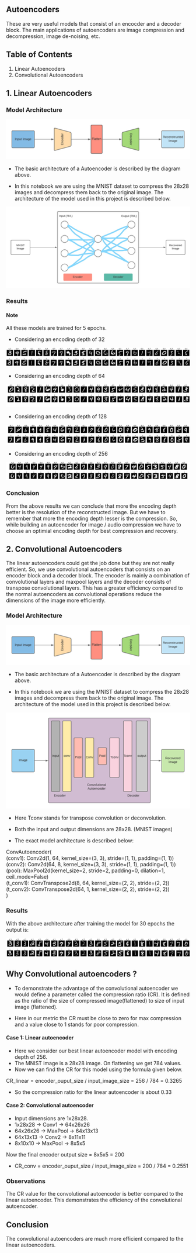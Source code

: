 ## Autoencoders
These are very useful models that consist of an encocder and a decoder block. The main applications of autoencoders are image compression and decompression, image de-noising, etc.

## Table of Contents

1. Linear Autoencoders
2. Convolutional Autoencoders


## 1. Linear Autoencoders

### Model Architecture

![Screenshot](imgs/architecture.png)<br>

* The basic architecture of a Autoencoder is described by the diagram above. 

* In this notebook we are using the MNIST dataset to compress the 28x28 images and decompress them back to the original image. The architecture of the model used in this project is described below. 

![Screenshot](imgs/Inkedmex_LI.jpg)<br>

### Results

#### Note
All these models are trained for 5 epochs. 

* Considering an encoding depth of 32

![Screenshot](imgs/d_32_f.png)<br>

* Considering an encoding depth of 64

![Screenshot](imgs/d_64.png)<br>

* Considering an encoding depth of 128

![Screenshot](imgs/d_128_f.png)<br>

* Considering an encoding depth of 256

![Screenshot](imgs/d_256.png)<br>

### Conclusion

From the above results we can conclude that more the encoding depth better is the resolution of the reconstructed image. But we have to remember that more the encoding depth lesser is the compression. So, while building an autoencoder for image / audio compression we have to choose an optimial encoding depth for best compression and recovery. 

## 2. Convolutional Autoencoders

The linear autoencoders could get the job done but they are not really efficient. So, we use convolutional autoencoders that consists on an encoder block and a decoder block. The encoder is mainly a combination of convolutional layers and maxpool layers and the decoder consists of transpose convolutional layers. This has a greater efficiency compared to the normal autoencoders as convolutional operations reduce the dimensions of the image more efficiently. 

### Model Architecture

![Screenshot](imgs/architecture.png)<br>

* The basic architecture of a Autoencoder is described by the diagram above. 

* In this notebook we are using the MNIST dataset to compress the 28x28 images and decompress them back to the original image. The architecture of the model used in this project is described below. 

![Screenshot](imgs/Convenc.png)<br>

* Here Tconv stands for transpose convolution or deconvolution. 

* Both the input and output dimensions are 28x28. (MNIST images)

* The exact model architecture is described  below: 

ConvAutoencoder( <br>
  (conv1): Conv2d(1, 64, kernel_size=(3, 3), stride=(1, 1), padding=(1, 1)) <br>
  (conv2): Conv2d(64, 8, kernel_size=(3, 3), stride=(1, 1), padding=(1, 1)) <br>
  (pool): MaxPool2d(kernel_size=2, stride=2, padding=0, dilation=1, ceil_mode=False) <br>
  (t_conv1): ConvTranspose2d(8, 64, kernel_size=(2, 2), stride=(2, 2)) <br>
  (t_conv2): ConvTranspose2d(64, 1, kernel_size=(2, 2), stride=(2, 2)) <br>
) <br>

### Results

With the above architecture after training the model for 30 epochs the output is: 

![Screenshot](imgs/cenc.png)<br>

## Why Convolutional autoencoders ?

* To demonstrate the advantage of the convolutional autoencoder we would define a parameter called the compression ratio (CR). It is defined as the ratio of the size of compressed image(flattened) to size of input image (flattened). 

* Here in our metric the CR must be close to zero for max compression and a value close to 1 stands for poor compression. 

#### Case 1: Linear autoencoder 

* Here we consider our best linear autoencoder model with encoding depth of 256. 
* The MNIST image is a 28x28 image. On flattening we get 784 values. 
* Now we can find the CR for this model using the formula given below. 

CR_linear = encoder_ouput_size / input_image_size = 256 / 784 = 0.3265

* So the compression ratio for the linear autoencoder is about 0.33

#### Case 2: Convolutional autoencoder

* Input dimensions are 1x28x28. 
*  1x28x28 -> Conv1 -> 64x26x26
*  64x26x26 -> MaxPool -> 64x13x13
*  64x13x13 -> Conv2 -> 8x11x11
*  8x10x10 -> MaxPool -> 8x5x5

Now the final encoder output size = 8x5x5 = 200

* CR_conv = encoder_ouput_size / input_image_size = 200 / 784 = 0.2551

### Observations

The CR value for the convolutional autoencoder is better compared to the linear autoencoder. This demonstrates the efficiency of the convolutional autoencoder.

## Conclusion

The convolutional autoencoders are much more efficient compared to the linear autoencoders. 

